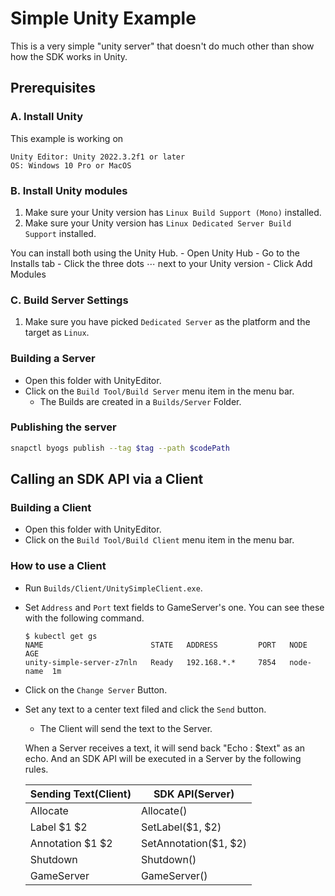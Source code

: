 # Simple Unity Example

This is a very simple "unity server" that doesn't do much other than show how the SDK works in Unity.

## Prerequisites
### A. Install Unity
This example is working on
```
Unity Editor: Unity 2022.3.2f1 or later
OS: Windows 10 Pro or MacOS
```

### B. Install Unity modules
1. Make sure your Unity version has `Linux Build Support (Mono)` installed.
1. Make sure your Unity version has `Linux Dedicated Server Build Support` installed.
  <Note>
    You can install both using the Unity Hub.
    - Open Unity Hub
    - Go to the Installs tab
    - Click the three dots ⋯ next to your Unity version
    - Click Add Modules
  </Note>

### C. Build Server Settings
1. Make sure you have picked `Dedicated Server` as the platform and the target as `Linux`.


### Building a Server
* Open this folder with UnityEditor.
* Click on the `Build Tool/Build Server` menu item in the menu bar.
  * The Builds are created in a `Builds/Server` Folder.

### Publishing the server
```bash
snapctl byogs publish --tag $tag --path $codePath
```

## Calling an SDK API via a Client

### Building a Client
* Open this folder with UnityEditor.
* Click on the `Build Tool/Build Client` menu item in the menu bar.

### How to use a Client
* Run `Builds/Client/UnitySimpleClient.exe`.
* Set `Address` and `Port` text fields to GameServer's one. You can see these with the following command.
    ```
    $ kubectl get gs
    NAME                        STATE   ADDRESS         PORT   NODE       AGE
    unity-simple-server-z7nln   Ready   192.168.*.*     7854   node-name  1m
    ```
* Click on the `Change Server` Button.
* Set any text to a center text filed and click the `Send` button.
  * The Client will send the text to the Server.

  When a Server receives a text, it will send back "Echo : $text" as an echo.
  And an SDK API will be executed in a Server by the following rules.

    | Sending Text(Client) | SDK API(Server) |
    | ---- | ---- |
    | Allocate | Allocate() |
    | Label $1 $2 | SetLabel($1, $2) |
    | Annotation $1 $2 | SetAnnotation($1, $2) |
    | Shutdown | Shutdown() |
    | GameServer | GameServer() |

